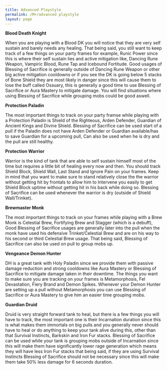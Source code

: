 ```yaml
---
title: Advanced Playstyle
permalink: /M+/advanced playstyle
layout: page
---
```


**Blood Death Knight**

When you are playing with a Blood DK you will notice that they are very self sustain and barely needs any healing. That being said, you still want to keep track of a few things on your party frames for example, Runic Power since this is where their self sustain lies and active mitigation like, Dancing Rune Weapon, Vampiric Blood, Rune Tap and Icebound Fortitude. Good usages of Blessing of Sacrifice is generally outside of Dancing Rune Weapon or other big active mitigation cooldowns or if you see the DK is going below 5 stacks of Bone Shield they are most likely in danger since this will cause them to lose the buff called Ossuary, this is generally a good time to use Blessing of Sacrifice or Aura Mastery to mitigate damage. You will find situations where using Blessing of Sacrifice while grouping mobs could be good aswell.

**Protection Paladin**

The most important things to track on your party framse while playing with a Protection Paladin is Shield of the Righteous, Arden Defender, Guardian of Ancient Kings and Divine Shield. Blessing of Sacrifice can be used start of a pull if the Paladin does not have Arden Defender or Guardian available/has to save Guardian for a upcoming pull, Can also be used when he is dry and the pull are still healthy.

**Protection Warrior**

Warrior is the kind of tank that are able to self sustain himself most of the time but requires a little bit of healing every now and then. You should track Shield Block, Shield Wall, Last Stand and Ignore Pain on your frames. Keep in mind that you want to make sure to stand relatively close the the warrior without getting hit by frontals to allow him to Intervene you easily to get Shield Block uptime without getting hit in his back while doing so. Blessing of Sacrifice can be used whenever the warrior is dry (outside of Shield Wall/Trinket).

**Brewmaster Monk**

The most important things to track on your frames while playing with a Brew Monk is Celestial Brew, Fortifying Brew and Stagger (which is a debuff), Good Blessing of Sacrifice usages are generally later into the pull when the monk have used his defensive Trinket/Celestial Brew and are on his way to his second or third Celestial Brew usage. That being said, Blessing of Sacrifice can also be used on pull to group mobs up.

**Vengeance Demon Hunter**

DH is a great tank with Holy Paladin since we provide them with passive damage reduction and strong cooldowns like Aura Mastery or Blessing of Sacrifice to mitigate damage taken in their downtime. The things you want to make sure you are tracking on your frames is Metamorphosis, Fel Devastation, Fiery Brand and Demon Spikes. Whenever your Demon Hunter are setting up a pull without Metamorphosis you can use Blessing of Sacrifice or Aura Mastery to give him an easier time grouping mobs.

**Guardian Druid**

Druid is very straight forward tank to heal, but there is a few things you will have to track, the most important one is their Incarnation duration since this is what makes them immortals on big pulls and you generally never should have to heal or do anything to keep your tank alive during this, other than that Survival Instincts, Barkskin and Iron Fur stacks. Blessing of Sacrifice can be used while your tank is grouping mobs outside of Incarnation since this will make them have significantly lower rage generation which means they will have less Iron Fur stacks that being said, if they are using Survival Instincts Blessing of Sacrifice should not be necessary since this will make them take 50% less damage for 6 seconds duration.
